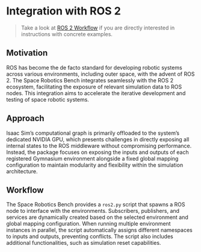 # Integration with ROS 2

> Take a look at [ROS 2 Workflow](../../instructions/workflows/ros2.md) if you are directly interested in instructions with concrete examples.

## Motivation

ROS has become the de facto standard for developing robotic systems across various environments, including outer space, with the advent of ROS 2. The Space Robotics Bench integrates seamlessly with the ROS 2 ecosystem, facilitating the exposure of relevant simulation data to ROS nodes. This integration aims to accelerate the iterative development and testing of space robotic systems.

## Approach

Isaac Sim’s computational graph is primarily offloaded to the system’s dedicated NVIDIA GPU, which presents challenges in directly exposing all internal states to the ROS middleware without compromising performance. Instead, the package focuses on exposing the inputs and outputs of each registered Gymnasium environment alongside a fixed global mapping configuration to maintain modularity and flexibility within the simulation architecture.

## Workflow

The Space Robotics Bench provides a `ros2.py` script that spawns a ROS node to interface with the environments. Subscribers, publishers, and services are dynamically created based on the selected environment and global mapping configuration. When running multiple environment instances in parallel, the script automatically assigns different namespaces to inputs and outputs, preventing conflicts. The script also includes additional functionalities, such as simulation reset capabilities.
